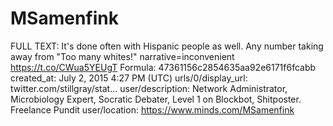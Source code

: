 # MSamenfink

FULL TEXT: It's done often with Hispanic people as well. Any number taking away from "Too many whites!" narrative=inconvenient https://t.co/CWua5YEUgT
Formula: 47361156c2854635aa92e6171f6fcabb
created_at: July 2, 2015 4:27 PM (UTC)
urls/0/display_url: twitter.com/stillgray/stat…
user/description: Network Administrator, Microbiology Expert, Socratic Debater, Level 1 on Blockbot, Shitposter. Freelance Pundit
user/location: https://www.minds.com/MSamenfink